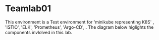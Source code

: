 # Teamlab01
This environment is a Test environment for 'minikube representing K8S' , 'ISTIO', 'ELK', 'Prometheus', 'Argo-CD', .
The diagram below higlights the components invlolved in this lab.

[Project overall plan explanation]:(eamlab-01-overall-design.png) 
